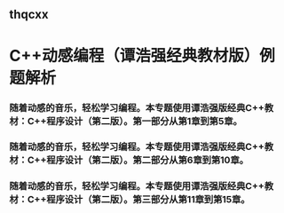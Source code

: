 ## thqcxx
# C++动感编程（谭浩强经典教材版）例题解析
### 随着动感的音乐，轻松学习编程。本专题使用谭浩强版经典C++教材：C++程序设计（第二版）。第一部分从第1章到第5章。
### 随着动感的音乐，轻松学习编程。本专题使用谭浩强版经典C++教材：C++程序设计（第二版）。第二部分从第6章到第10章。
### 随着动感的音乐，轻松学习编程。本专题使用谭浩强版经典C++教材：C++程序设计（第二版）。第三部分从第11章到第15章。

